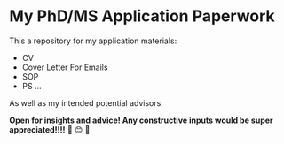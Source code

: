 # My PhD/MS Application Paperwork 

This a repository for my application materials:

- CV
- Cover Letter For Emails
- SOP
- PS
...

As well as my intended potential advisors. 

__Open for insights and advice! Any constructive inputs would be super appreciated!!!!__
:pray: :blush: :pray:

